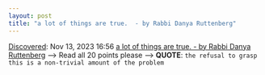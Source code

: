 ```yaml
---
layout: post
title: "a lot of things are true.  - by Rabbi Danya Ruttenberg"
---
```

[Discovered](http://rolandtanglao.com/2020/07/29/p1-blogthis-checkvist-list-links-to-blog/): Nov 13, 2023 16:56 [a lot of things are true.  - by Rabbi Danya Ruttenberg](https://lifeisasacredtext.substack.com/p/a-lot-of-things-are-true) --> Read all 20 points please --> **QUOTE**: `the refusal to grasp this is a non-trivial amount of the problem `
